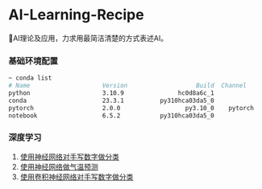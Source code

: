 # AI-Learning-Recipe

🧠AI理论及应用，力求用最简洁清楚的方式表述AI。

### 基础环境配置

```bash
~ conda list
# Name                    Version                   Build  Channel
python                    3.10.9               hc0d8a6c_1
conda                     23.3.1          py310hca03da5_0
pytorch                   2.0.0                  py3.10_0    pytorch
notebook                  6.5.2           py310hca03da5_0
```

### 深度学习

1. [使用神经网络对手写数字做分类](/case/1.handwritten_digit_classification.ipynb)
2. [使用神经网络做气温预测](/case/2.using_neural_networks_for_temperature_prediction.ipynb)
3. [使用卷积神经网络对手写数字做分类](/case/3.classifying_handwritten_digits_using_convolutional%20_neural_networks.ipynb)

